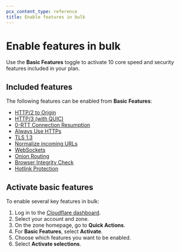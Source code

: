 ```yaml
---
pcx_content_type: reference
title: Enable features in bulk
---
```


# Enable features in bulk

Use the **Basic Features** toggle to activate 10 core speed and security features included in your plan.

## Included features

The following features can be enabled from **Basic Features**:

- [HTTP/2 to Origin](/speed/optimization/protocol/http2-to-origin/)
- [HTTP/3 (with QUIC)](/speed/optimization/protocol/http3/)
- [0-RTT Connection Resumption](/speed/optimization/protocol/0-rtt-connection-resumption/)
- [Always Use HTTPs](/ssl/edge-certificates/additional-options/always-use-https/)
- [TLS 1.3](/ssl/edge-certificates/additional-options/tls-13/)
- [Normalize incoming URLs](/rules/normalization/)
- [WebSockets](/network/websockets/)
- [Onion Routing](/network/onion-routing/)
- [Browser Integrity Check](/waf/tools/browser-integrity-check/)
- [Hotlink Protection](/waf/tools/scrape-shield/hotlink-protection/)

## Activate basic features

To enable several key features in bulk:

1. Log in to the [Cloudflare dashboard](https://dash.cloudflare.com).
2. Select your account and zone.
3. On the zone homepage, go to **Quick Actions**.
4. For **Basic Features**, select **Activate**.
5. Choose which features you want to be enabled.
6. Select **Activate selections**.